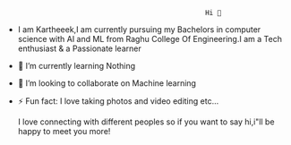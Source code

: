                                                       Hi 👋
- I am Kartheeek,I am currently pursuing my Bachelors in computer science with AI and ML from Raghu College Of Engineering.I am a Tech enthusiast & a Passionate learner

- 🌱 I’m currently learning Nothing
- 💞️ I’m looking to collaborate on Machine learning
- ⚡ Fun fact: I love taking photos and video editing etc...

  I love connecting with different peoples so if you want to say hi,i"ll be happy to meet you more!

<!---
KartheekSayyapureddy/KartheekSayyapureddy is a ✨ special ✨ repository because its `README.md` (this file) appears on your GitHub profile.
You can click the Preview link to take a look at your changes.
--->
